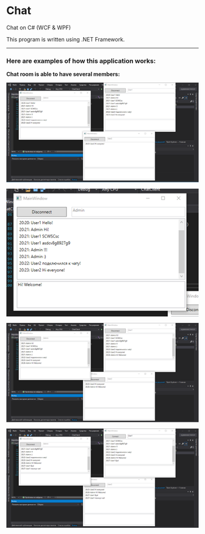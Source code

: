 # Chat

Chat on C# (WCF &amp; WPF)

This program is written using .NET Framework.

<hr>

<p><h3>Here are examples of how this application works:</h3></p>

<p><strong>Chat room is able to have several members:</strong></p>

<p><img src="Screenshots/Screen1.png"></p>

<p><img src="Screenshots/Screen2.png"></p>

<p><img src="Screenshots/Screen3.png"></p>

<p><img src="Screenshots/Screen4.png"></p>
